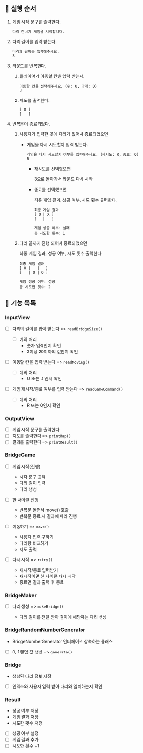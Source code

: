 ## 🐾 실행 순서
1. 게임 시작 문구를 출력한다.

    ```
    다리 건너기 게임을 시작합니다.
    ```

2. 다리 길이를 입력 받는다.

    ```
    다리의 길이를 입력해주세요.
    3
    ```

3. 라운드를 반복한다.
    1. 플레이어가 이동할 칸을 입력 받는다.

        ```
        이동할 칸을 선택해주세요. (위: U, 아래: D)
        U
        ```

    2. 지도를 출력한다.

        ```
        [ O ]
        [   ]
        ```

4. 반복문이 종료되었다.
    1. 사용자가 입력한 곳에 다리가 없어서 종료되었으면

        - 게임을 다시 시도할지 입력 받는다.

            ```
          게임을 다시 시도할지 여부를 입력해주세요. (재시도: R, 종료: Q)
          R
          ```

          - 재시도를 선택했으면
            
            3으로 돌아가서 라운드 다시 시작

          - 종료를 선택했으면

            최종 게임 결과, 성공 여부, 시도 횟수 출력한다.

            ```text
            최종 게임 결과
            [ O | X ]
            [   |   ]
            
            게임 성공 여부: 실패
            총 시도한 횟수: 1
            ```

    2. 다리 끝까지 진행 되어서 종료되었으면
       
        최종 게임 결과, 성공 여부, 시도 횟수 출력한다.

        ```
       최종 게임 결과
       [ O |   |   ]
       [   | O | O ]
       
       게임 성공 여부: 성공
       총 시도한 횟수: 2
       ```

## 📝 기능 목록

### InputView

- [ ] 다리의 길이를 입력 받는다 => `readBridgeSize()`

    - [ ] 예외 처리
      - 숫자 입력인지 확인
      - 3이상 20이하의 값인지 확인

- [ ] 이동할 칸을 입력 받는다 => `readMoving()`

    - [ ] 예외 처리
      - U 또는 D 인지 확인

- [ ] 게임 재시작/종료 여부를 입력 받는다 => `readGameCommand()`

    - [ ] 예외 처리
      - R 또는 Q인지 확인

### OutputView

- [ ] 게임 시작 문구를 출력한다
- [ ] 지도를 출력한다 => `printMap()`
- [ ] 결과를 출력한다 => `printResult()`

### BridgeGame

- [ ] 게임 시작(진행)

    - 시작 문구 출력
    - 다리 길이 입력
    - 다리 생성

- [ ] 한 사이클 진행
    - 반복문 돌면서 move() 호출
    - 반복문 종료 시 결과에 따라 진행

- [ ] 이동하기 => `move()`

    - 사용자 입력 구하기
    - 다리랑 비교하기
    - 지도 출력

- [ ] 다시 시작 => `retry()`

    - 재시작/종료 입력받기
    - 재시작이면 한 사이클 다시 시작
    - 종료면 결과 출력 후 종료

### BridgeMaker

- [ ] 다리 생성 => `makeBridge()`

    - 다리 길이를 전달 받아 길이에 해당하는 다리 생성

### BridgeRandomNumberGenerator

- BridgeNumberGenerator 인터페이스 상속하는 클래스
- [ ] 0, 1 랜덤 값 생성 => `generate()`

### Bridge

- 생성된 다리 정보 저장
- [ ] 인덱스와 사용자 입력 받아 다리와 일치하는지 확인

### Result

- 성공 여부 저장
- 게임 결과 저장
- 시도한 횟수 저장
- [ ] 성공 여부 설정
- [ ] 게임 결과 추가
- [ ] 시도한 횟수 +1